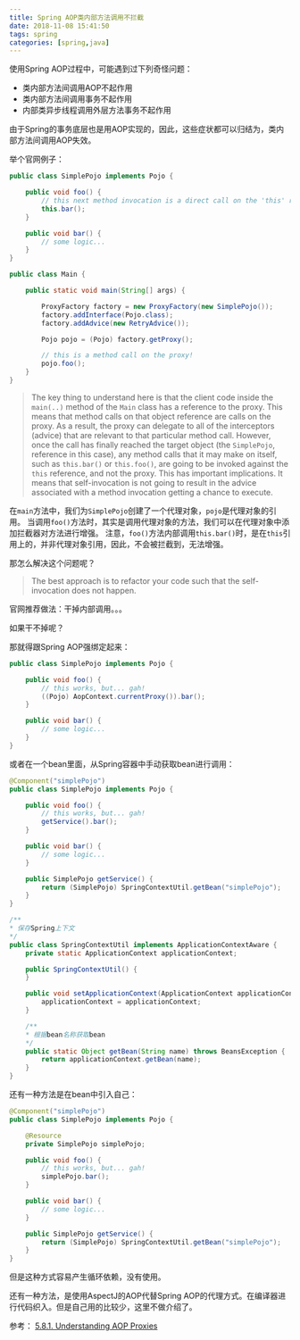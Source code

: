 ```yaml
---
title: Spring AOP类内部方法调用不拦截
date: 2018-11-08 15:41:50
tags: spring
categories: [spring,java]
---
```


使用Spring AOP过程中，可能遇到过下列奇怪问题：
* 类内部方法间调用AOP不起作用
* 类内部方法间调用事务不起作用
* 内部类异步线程调用外层方法事务不起作用

由于Spring的事务底层也是用AOP实现的，因此，这些症状都可以归结为，类内部方法间调用AOP失效。

<!-- more -->

举个官网例子：
```java
public class SimplePojo implements Pojo {

    public void foo() {
        // this next method invocation is a direct call on the 'this' reference
        this.bar();
    }

    public void bar() {
        // some logic...
    }
}

public class Main {

    public static void main(String[] args) {

        ProxyFactory factory = new ProxyFactory(new SimplePojo());
        factory.addInterface(Pojo.class);
        factory.addAdvice(new RetryAdvice());

        Pojo pojo = (Pojo) factory.getProxy();

        // this is a method call on the proxy!
        pojo.foo();
    }
}
```

> The key thing to understand here is that the client code inside the `main(..)` method of the `Main` class has a reference to the proxy. This means that method calls on that object reference are calls on the proxy. As a result, the proxy can delegate to all of the interceptors (advice) that are relevant to that particular method call. However, once the call has finally reached the target object (the `SimplePojo`, reference in this case), any method calls that it may make on itself, such as `this.bar()` or `this.foo()`, are going to be invoked against the `this` reference, and not the proxy. This has important implications. It means that self-invocation is not going to result in the advice associated with a method invocation getting a chance to execute.

在`main`方法中，我们为`SimplePojo`创建了一个代理对象，`pojo`是代理对象的引用。
当调用`foo()`方法时，其实是调用代理对象的方法，我们可以在代理对象中添加拦截器对方法进行增强。
注意，`foo()`方法内部调用`this.bar()`时，是在`this`引用上的，并非代理对象引用，因此，不会被拦截到，无法增强。

那怎么解决这个问题呢？
> The best approach is to refactor your code such that the self-invocation does not happen.

官网推荐做法：干掉内部调用。。。

如果干不掉呢？

那就得跟Spring AOP强绑定起来：
```java
public class SimplePojo implements Pojo {

    public void foo() {
        // this works, but... gah!
        ((Pojo) AopContext.currentProxy()).bar();
    }

    public void bar() {
        // some logic...
    }
}
```

或者在一个bean里面，从Spring容器中手动获取bean进行调用：
```java
@Component("simplePojo")
public class SimplePojo implements Pojo {

    public void foo() {
        // this works, but... gah!
        getService().bar();
    }

    public void bar() {
        // some logic...
    }

    public SimplePojo getService() {
        return (SimplePojo) SpringContextUtil.getBean("simplePojo");
    }
}

/**
* 保存Spring上下文
*/
public class SpringContextUtil implements ApplicationContextAware {
    private static ApplicationContext applicationContext;

    public SpringContextUtil() {
    }

    public void setApplicationContext(ApplicationContext applicationContext) throws BeansException {
        applicationContext = applicationContext;
    }

    /**
    * 根据bean名称获取bean
    */
    public static Object getBean(String name) throws BeansException {
        return applicationContext.getBean(name);
    }
}
```

还有一种方法是在bean中引入自己：
```java
@Component("simplePojo")
public class SimplePojo implements Pojo {

    @Resource
    private SimplePojo simplePojo;

    public void foo() {
        // this works, but... gah!
        simplePojo.bar();
    }

    public void bar() {
        // some logic...
    }

    public SimplePojo getService() {
        return (SimplePojo) SpringContextUtil.getBean("simplePojo");
    }
}
```
但是这种方式容易产生循环依赖，没有使用。

还有一种方法，是使用AspectJ的AOP代替Spring AOP的代理方式。在编译器进行代码织入。但是自己用的比较少，这里不做介绍了。

参考：
[5.8.1. Understanding AOP Proxies](https://docs.spring.io/spring/docs/current/spring-framework-reference/core.html#aop-understanding-aop-proxies)
